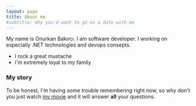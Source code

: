 ```yaml
---
layout: page
title: About me
#subtitle: Why you'd want to go on a date with me
---
```


My name is Onurkan Bakırcı. I am software developer. I working on especially .NET technologies and devops consepts.

- I rock a great mustache
- I'm extremely loyal to my family

### My story

To be honest, I'm having some trouble remembering right now, so why don't you just watch [my movie](https://en.wikipedia.org/wiki/The_Princess_Bride_%28film%29) and it will answer **all** your questions.
